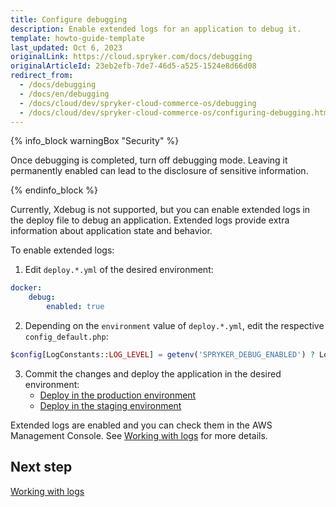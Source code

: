```yaml
---
title: Configure debugging
description: Enable extended logs for an application to debug it.
template: howto-guide-template
last_updated: Oct 6, 2023
originalLink: https://cloud.spryker.com/docs/debugging
originalArticleId: 23eb2efb-7de7-46d5-a525-1524e8d66d08
redirect_from:
  - /docs/debugging
  - /docs/en/debugging
  - /docs/cloud/dev/spryker-cloud-commerce-os/debugging
  - /docs/cloud/dev/spryker-cloud-commerce-os/configuring-debugging.html
---
```


{% info_block warningBox "Security" %}

Once debugging is completed, turn off debugging mode. Leaving it permanently enabled can lead to the disclosure of sensitive information.

{% endinfo_block %}

Currently, Xdebug is not supported, but you can enable extended logs in the deploy file to debug an application. Extended logs provide extra information about application state and behavior.

To enable extended logs:

1. Edit `deploy.*.yml` of the desired environment:

```yaml
docker:
    debug:
        enabled: true
```

2. Depending on the `environment` value of `deploy.*.yml`, edit the respective `config_default.php`:

```php
$config[LogConstants::LOG_LEVEL] = getenv('SPRYKER_DEBUG_ENABLED') ? Logger::INFO : Logger::DEBUG;
```

3. Commit the changes and deploy the application in the desired environment:
    * [Deploy in the production environment](/docs/ca/dev/deploy-in-a-production-environment.html)
    * [Deploy in the staging environment](/docs/ca/dev/deploy-in-a-staging-environment.html)

Extended logs are enabled and you can check them in the AWS Management Console. See [Working with logs](/docs/ca/dev/working-with-logs.html) for more details.

## Next step
[Working with logs](/docs/ca/dev/working-with-logs.html)
